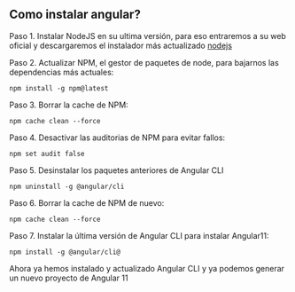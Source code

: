 ## Como instalar angular?

Paso 1. Instalar NodeJS en su ultima versión, para eso entraremos a su web oficial y descargaremos el instalador más actualizado [nodejs](https://nodejs.org/es/)

Paso 2. Actualizar NPM, el gestor de paquetes de node, para bajarnos las dependencias más actuales:

```
npm install -g npm@latest
```

Paso 3. Borrar la cache de NPM:

```
npm cache clean --force
```

Paso 4. Desactivar las auditorias de NPM para evitar fallos:

```
npm set audit false
```
Paso 5. Desinstalar los paquetes anteriores de Angular CLI

```
npm uninstall -g @angular/cli
```

Paso 6. Borrar la cache de NPM de nuevo:

```
npm cache clean --force
```

Paso 7. Instalar la última versión de Angular CLI para instalar Angular11:

```
npm install -g @angular/cli@
```

Ahora ya hemos instalado y actualizado Angular CLI y ya podemos generar un nuevo proyecto de Angular 11


